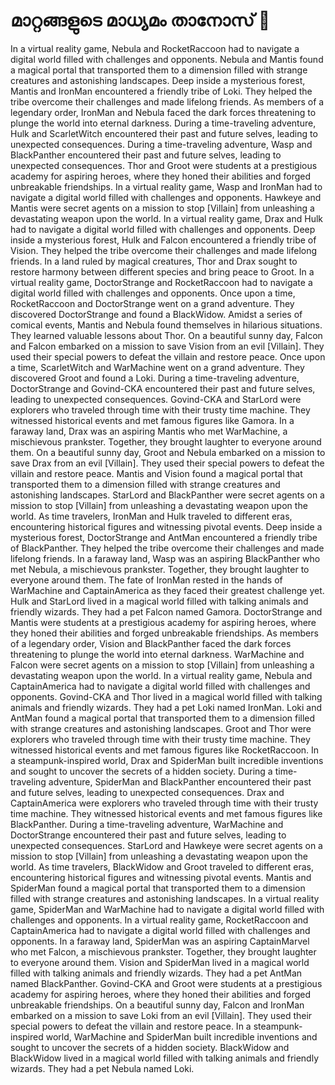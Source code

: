 # മാറ്റങ്ങളുടെ മാധ്യമം താനോസ് :purple_heart:

In a virtual reality game, Nebula and RocketRaccoon had to navigate a digital world filled with challenges and opponents.
Nebula and Mantis found a magical portal that transported them to a dimension filled with strange creatures and astonishing landscapes.
Deep inside a mysterious forest, Mantis and IronMan encountered a friendly tribe of Loki. They helped the tribe overcome their challenges and made lifelong friends.
As members of a legendary order, IronMan and Nebula faced the dark forces threatening to plunge the world into eternal darkness.
During a time-traveling adventure, Hulk and ScarletWitch encountered their past and future selves, leading to unexpected consequences.
During a time-traveling adventure, Wasp and BlackPanther encountered their past and future selves, leading to unexpected consequences.
Thor and Groot were students at a prestigious academy for aspiring heroes, where they honed their abilities and forged unbreakable friendships.
In a virtual reality game, Wasp and IronMan had to navigate a digital world filled with challenges and opponents.
Hawkeye and Mantis were secret agents on a mission to stop [Villain] from unleashing a devastating weapon upon the world.
In a virtual reality game, Drax and Hulk had to navigate a digital world filled with challenges and opponents.
Deep inside a mysterious forest, Hulk and Falcon encountered a friendly tribe of Vision. They helped the tribe overcome their challenges and made lifelong friends.
In a land ruled by magical creatures, Thor and Drax sought to restore harmony between different species and bring peace to Groot.
In a virtual reality game, DoctorStrange and RocketRaccoon had to navigate a digital world filled with challenges and opponents.
Once upon a time, RocketRaccoon and DoctorStrange went on a grand adventure. They discovered DoctorStrange and found a BlackWidow.
Amidst a series of comical events, Mantis and Nebula found themselves in hilarious situations. They learned valuable lessons about Thor.
On a beautiful sunny day, Falcon and Falcon embarked on a mission to save Vision from an evil [Villain]. They used their special powers to defeat the villain and restore peace.
Once upon a time, ScarletWitch and WarMachine went on a grand adventure. They discovered Groot and found a Loki.
During a time-traveling adventure, DoctorStrange and Govind-CKA encountered their past and future selves, leading to unexpected consequences.
Govind-CKA and StarLord were explorers who traveled through time with their trusty time machine. They witnessed historical events and met famous figures like Gamora.
In a faraway land, Drax was an aspiring Mantis who met WarMachine, a mischievous prankster. Together, they brought laughter to everyone around them.
On a beautiful sunny day, Groot and Nebula embarked on a mission to save Drax from an evil [Villain]. They used their special powers to defeat the villain and restore peace.
Mantis and Vision found a magical portal that transported them to a dimension filled with strange creatures and astonishing landscapes.
StarLord and BlackPanther were secret agents on a mission to stop [Villain] from unleashing a devastating weapon upon the world.
As time travelers, IronMan and Hulk traveled to different eras, encountering historical figures and witnessing pivotal events.
Deep inside a mysterious forest, DoctorStrange and AntMan encountered a friendly tribe of BlackPanther. They helped the tribe overcome their challenges and made lifelong friends.
In a faraway land, Wasp was an aspiring BlackPanther who met Nebula, a mischievous prankster. Together, they brought laughter to everyone around them.
The fate of IronMan rested in the hands of WarMachine and CaptainAmerica as they faced their greatest challenge yet.
Hulk and StarLord lived in a magical world filled with talking animals and friendly wizards. They had a pet Falcon named Gamora.
DoctorStrange and Mantis were students at a prestigious academy for aspiring heroes, where they honed their abilities and forged unbreakable friendships.
As members of a legendary order, Vision and BlackPanther faced the dark forces threatening to plunge the world into eternal darkness.
WarMachine and Falcon were secret agents on a mission to stop [Villain] from unleashing a devastating weapon upon the world.
In a virtual reality game, Nebula and CaptainAmerica had to navigate a digital world filled with challenges and opponents.
Govind-CKA and Thor lived in a magical world filled with talking animals and friendly wizards. They had a pet Loki named IronMan.
Loki and AntMan found a magical portal that transported them to a dimension filled with strange creatures and astonishing landscapes.
Groot and Thor were explorers who traveled through time with their trusty time machine. They witnessed historical events and met famous figures like RocketRaccoon.
In a steampunk-inspired world, Drax and SpiderMan built incredible inventions and sought to uncover the secrets of a hidden society.
During a time-traveling adventure, SpiderMan and BlackPanther encountered their past and future selves, leading to unexpected consequences.
Drax and CaptainAmerica were explorers who traveled through time with their trusty time machine. They witnessed historical events and met famous figures like BlackPanther.
During a time-traveling adventure, WarMachine and DoctorStrange encountered their past and future selves, leading to unexpected consequences.
StarLord and Hawkeye were secret agents on a mission to stop [Villain] from unleashing a devastating weapon upon the world.
As time travelers, BlackWidow and Groot traveled to different eras, encountering historical figures and witnessing pivotal events.
Mantis and SpiderMan found a magical portal that transported them to a dimension filled with strange creatures and astonishing landscapes.
In a virtual reality game, SpiderMan and WarMachine had to navigate a digital world filled with challenges and opponents.
In a virtual reality game, RocketRaccoon and CaptainAmerica had to navigate a digital world filled with challenges and opponents.
In a faraway land, SpiderMan was an aspiring CaptainMarvel who met Falcon, a mischievous prankster. Together, they brought laughter to everyone around them.
Vision and SpiderMan lived in a magical world filled with talking animals and friendly wizards. They had a pet AntMan named BlackPanther.
Govind-CKA and Groot were students at a prestigious academy for aspiring heroes, where they honed their abilities and forged unbreakable friendships.
On a beautiful sunny day, Falcon and IronMan embarked on a mission to save Loki from an evil [Villain]. They used their special powers to defeat the villain and restore peace.
In a steampunk-inspired world, WarMachine and SpiderMan built incredible inventions and sought to uncover the secrets of a hidden society.
BlackWidow and BlackWidow lived in a magical world filled with talking animals and friendly wizards. They had a pet Nebula named Loki.